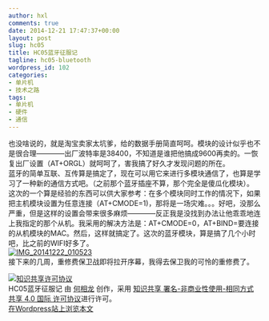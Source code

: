 ```yaml
---
author: hxl
comments: true
date: 2014-12-21 17:47:37+00:00
layout: post
slug: hc05
title: HC05蓝牙征服记
tagline: hc05-bluetooth
wordpress_id: 102
categories:
- 单片机
- 技术之路
tags:
- 单片机
- 硬件
- 通信
---
```


也没啥说的，就是淘宝卖家太坑爹，给的数据手册简直呵呵。模块的设计似乎也不是很合理————出厂波特率是38400，不知道是谁把他搞成9600再卖的。一恢复出厂设置（AT+ORGL）就呵呵了，害我搞了好久才发现问题的所在。  
蓝牙的简单互联、互传算是搞定了，现在可以用它来进行多模块通信了，也算是学习了一种新的通信方式吧。（之前那个蓝牙插座不算，那个完全是傻瓜化模块）。  
这次的一个算是经验的东西可以供大家参考：在多个模块同时工作的情况下，如果把主机模块设置为任意连接（AT+CMODE=1)，那将是一场灾难。。。好吧，没那么严重，但是这样的设置会带来很多麻烦————反正我是没找到办法让他乖乖地连上我指定的那个从机。我采用的解决方法是：AT+CMODE=0，AT+BIND=要连接的从机模块的MAC。然后，这样就搞定了。这次的蓝牙模块，算是搞了几个小时吧，比之前的WIFI好多了。  
[![IMG_20141222_010523](https://tec.hxlxz.com/wp-content/uploads/2014/12/IMG_20141222_010523.jpg)](https://tec.hxlxz.com/wp-content/uploads/2014/12/IMG_20141222_010523.jpg)   
接下来的几周，重修费保卫战即将拉开序幕，我得去保卫我的可怜的重修费了。  

[![知识共享许可协议](https://i.creativecommons.org/l/by-nc-sa/4.0/88x31.png)](http://creativecommons.org/licenses/by-nc-sa/4.0/)  
HC05蓝牙征服记 由 [何相龙]() 创作，采用 [知识共享 署名-非商业性使用-相同方式共享 4.0 国际 许可协议](http://creativecommons.org/licenses/by-nc-sa/4.0/)进行许可。  
[在Wordpress站上浏览本文](https://tec.hxlxz.com/?p=102)
